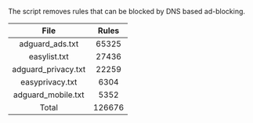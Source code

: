 The script removes rules that can be blocked by DNS based ad-blocking.


| File | Rules |
|:----:|:-----:|
| adguard_ads.txt | 65325 |
| easylist.txt | 27436 |
| adguard_privacy.txt | 22259 |
| easyprivacy.txt | 6304 |
| adguard_mobile.txt | 5352 |
| Total | 126676 |